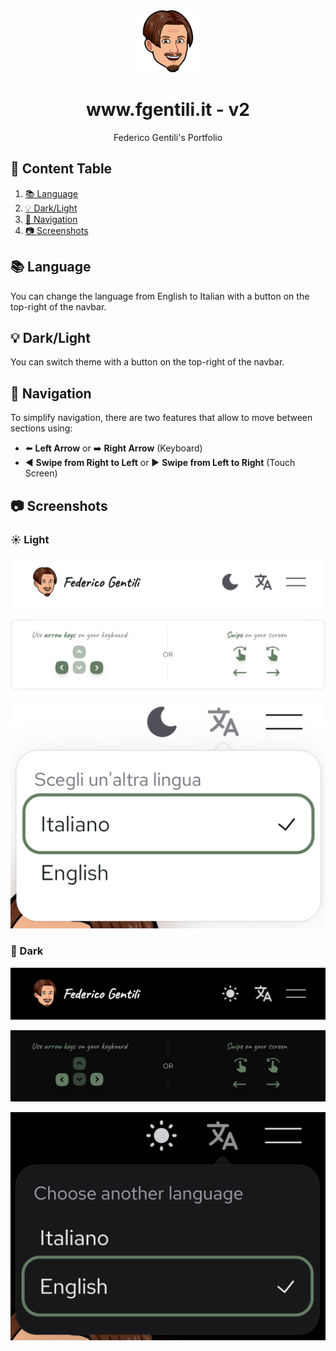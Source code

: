 <div align="center">
  <img alt="Logo" src="https://raw.githubusercontent.com/GentilOfficial/v2/main/public/icons/logo.png" width="100" />
</div>
<h1 align="center">www.fgentili.it - v2</h1>
<p align="center">Federico Gentili's Portfolio</p>

## 🔎 Content Table

1. [📚 Language](#-language)
2. [💡 Dark/Light](#-darklight)
3. [🧭 Navigation](#-navigation)
4. [📷 Screenshots](#-screenshots)

## 📚 Language

You can change the language from English to Italian with a button on the top-right of the navbar.

## 💡 Dark/Light

You can switch theme with a button on the top-right of the navbar.

## 🧭 Navigation

To simplify navigation, there are two features that allow to move between sections using:

-   ⬅️ <b>Left Arrow</b> or ➡️ <b>Right Arrow</b> (Keyboard)
-   ◀️ <b>Swipe from Right to Left</b> or ▶️ <b>Swipe from Left to Right</b> (Touch Screen)

## 📷 Screenshots

### ☀️ Light

![LightNavbar](https://raw.githubusercontent.com/GentilOfficial/v2/main/public/screenshots/lightNavbar.png)

![LightNavigationCard](https://raw.githubusercontent.com/GentilOfficial/v2/main/public/screenshots/lightNavigationCard.png)

![LightLanguage](https://raw.githubusercontent.com/GentilOfficial/v2/main/public/screenshots/lightLanguage.png)

### 🌙 Dark

![DarkNavbar](https://raw.githubusercontent.com/GentilOfficial/v2/main/public/screenshots/darkNavbar.png)

![DarkNavigationCard](https://raw.githubusercontent.com/GentilOfficial/v2/main/public/screenshots/darkNavigationCard.png)

![DarkLanguage](https://raw.githubusercontent.com/GentilOfficial/v2/main/public/screenshots/darkLanguage.png)
